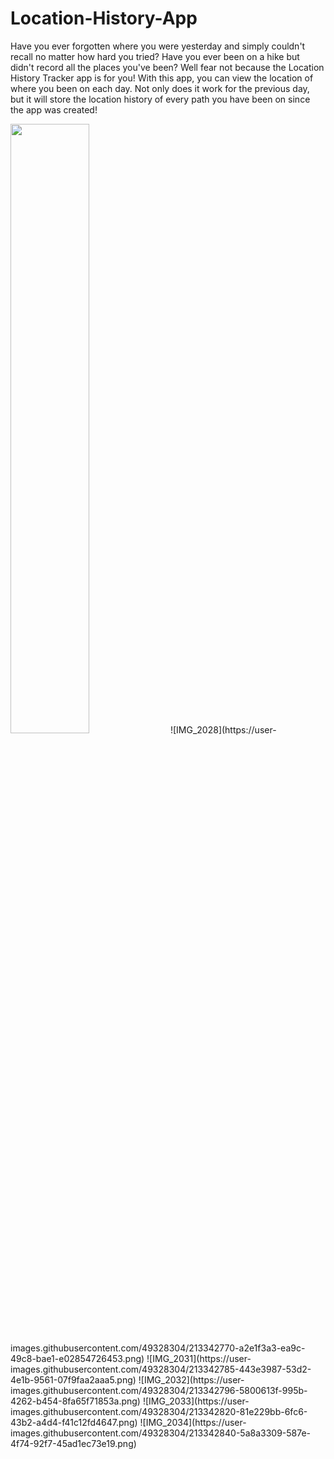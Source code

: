 # Location-History-App

Have you ever forgotten where you were yesterday and simply couldn't recall no matter how hard you tried? Have you ever been on a hike but didn't record all the places you've been? Well fear not because the Location History Tracker app is for you! With this app, you can view the location of where you been on each day. Not only does it work for the previous day, but it will store the location history of every path you have been on since the app was created!



<img src = "https://user-images.githubusercontent.com/49328304/213342749-99df2de8-430c-4cdc-b8d9-2853ad0e5188.png" width = 50%, height = 50%>
![IMG_2028](https://user-images.githubusercontent.com/49328304/213342770-a2e1f3a3-ea9c-49c8-bae1-e02854726453.png)
![IMG_2031](https://user-images.githubusercontent.com/49328304/213342785-443e3987-53d2-4e1b-9561-07f9faa2aaa5.png)
![IMG_2032](https://user-images.githubusercontent.com/49328304/213342796-5800613f-995b-4262-b454-8fa65f71853a.png)
![IMG_2033](https://user-images.githubusercontent.com/49328304/213342820-81e229bb-6fc6-43b2-a4d4-f41c12fd4647.png)
![IMG_2034](https://user-images.githubusercontent.com/49328304/213342840-5a8a3309-587e-4f74-92f7-45ad1ec73e19.png)
